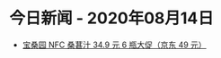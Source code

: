 # 今日新闻 - 2020年08月14日
- [宝桑园 NFC 桑葚汁 34.9 元 6 瓶大促（京东 49 元）](https://lapin.ithome.com/html/digi/788503.htm)
